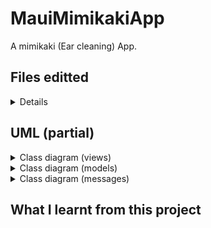 # MauiMimikakiApp

A mimikaki (Ear cleaning) App.

## Files editted

<details>
<summary>Details</summary>

 - MauiMimikakiApp/
     - Configs/
         - [MimikakiConfig.cs](./MauiMimikakiApp/Configs/MimikakiConfig.cs)
         - [ModelParams.cs](./MauiMimikakiApp/Configs/ModelParams.cs)
     - CustomViews/
         - [MimiDirectionSwitch.xaml](./MauiMimikakiApp/CustomViews/MimiDirectionSwitch.xaml)
         - [MimiDirectionSwitch.xaml.cs](./MauiMimikakiApp/CustomViews/MimiDirectionSwitch.xaml.cs)
         - [MimikakiView.xaml](./MauiMimikakiApp/CustomViews/MimikakiView.xaml)
         - [MimikakiView.xaml.cs](./MauiMimikakiApp/CustomViews/MimikakiView.xaml.cs)
     - Drawables/
         - [MimiRegionDrawable.cs](./MauiMimikakiApp/Drawables/MimiRegionDrawable.cs)
         - [MimiRegionViewBox.cs](./MauiMimikakiApp/Drawables/MimiRegionViewBox.cs)
     - Messages/
         - [FloatingDirtGenerateMessage.cs](./MauiMimikakiApp/Messages/FloatingDirtGenerateMessage.cs)
         - [MimiViewInvalidateMessage.cs](./MauiMimikakiApp/Messages/MimiViewInvalidateMessage.cs)
         - [RegionDebugMessage.cs](./MauiMimikakiApp/Messages/RegionDebugMessage.cs)
         - [TrackerOnMimiMessage.cs](./MauiMimikakiApp/Messages/TrackerOnMimiMessage.cs)
         - [TrackerUpdateMessage.cs](./MauiMimikakiApp/Messages/TrackerUpdateMessage.cs)
     - MimiModels/
         - [ITrackerListener.cs](./MauiMimikakiApp/MimiModels/ITrackerListener.cs)
         - [MimiDirt.cs](./MauiMimikakiApp/MimiModels/MimiDirt.cs)
         - [MimiHair.cs](./MauiMimikakiApp/MimiModels/MimiHair.cs)
         - [MimiRegion.cs](./MauiMimikakiApp/MimiModels/MimiRegion.cs)
         - [MimiViewBox.cs](./MauiMimikakiApp/MimiModels/MimiViewBox.cs)
     - RegionModels/
         - [AbstractRegion.cs](./MauiMimikakiApp/RegionModels/AbstractRegion.cs)
         - [EdgeSet.cs](./MauiMimikakiApp/RegionModels/EdgeSet.cs)
         - [InternalRegion.cs](./MauiMimikakiApp/RegionModels/InternalRegion.cs)
         - [SubRegion.cs](./MauiMimikakiApp/RegionModels/SubRegion.cs)
     - Resources/
         - Images/
         - Raw/
     - ViewModels/
         - [MimikakiViewModel.cs](./MauiMimikakiApp/ViewModels/MimikakiViewModel.cs)
     - [MainPage.xaml](./MauiMimikakiApp/MainPage.xaml)
     - [MainPage.xaml.cs](./MauiMimikakiApp/MainPage.xaml.cs)
     - [MauiMimikakiApp.csproj](./MauiMimikakiApp/MauiMimikakiApp.csproj)
     - [MauiProgram.cs](./MauiMimikakiApp/MauiProgram.cs)
 - uml/
     - [MimikakiApp.puml](./uml/MimikakiApp.puml)
</details>

## UML (partial)

<details>
<summary>Class diagram (views)</summary>

![Class diagram](./uml/Mimikaki.png)

</details>

<details>
<summary>Class diagram (models)</summary>

![Class diagram](./uml/MimiRegion.png)

</details>

<details>
<summary>Class diagram (messages)</summary>

![Class diagram](./uml/MimikakiMessages.png)

</details>

## What I learnt from this project
